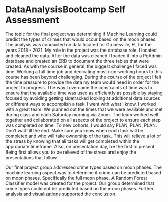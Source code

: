 # DataAnalysisBootcamp Self Assessment
The topic for the final project was determining if Machine Learning could predict the types of crimes that would occur based on the moon phases. The analysis was conducted on data located for Gainesville, FL for the years 2018 - 2021. My role in the project was the database role. I located and cleaned the data. After the data was cleaned I loaded it into a PgAdmin database and created an ERD to document the three tables that were created. As with the course in general, the biggest challenge I faced was time. Working a full time job and dedicating most non-working hours to this course has been beyond challenging. During the course of the project I felt the time pressure to provide the data my team would need in order for the project to progress. The way I overcame the constraints of time was to ensure that the available time was used as efficiently as possible by staying focused by avoiding getting sidetracked looking at additional data sources or different ways to accomplish a task. I went with what I know. 
I worked with a great team. We planned out the times that we were available and met during class and each Saturday morning via Zoom. The team worked well together and collaborated on all aspects of the project to ensure each step was completed on time. To new cohorts, I would say PLAN, PLAN, PLAN. Don’t wait till the end. Make sure you know when each task will be completed and who will take ownership of the task. This will relieve a lot of the stress by knowing that all tasks will get completed within the appropriate timeframe. Also, on presentation day, be the first to present. Being first allows you to be relieved of the stress and enjoy the presentations that follow. 

Our final project group addressed crime types based on moon phases. The machine learning aspect was to determine if crime can be predicted based on moon phases. Specifically the full moon phase. A Random Forest Classifier model was created for the project. Our group determined that crime types could not be predicted based on the moon phases. Further analysis and visualizations supported the conclusion. 

